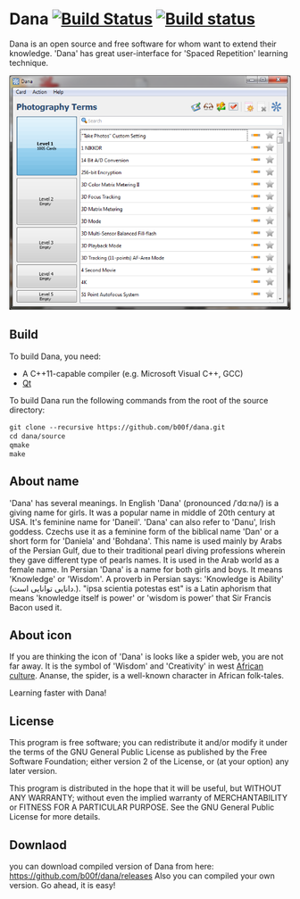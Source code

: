 # Dana [![Build Status](https://travis-ci.org/b00f/dana.svg?branch=master)](https://travis-ci.org/b00f/dana) [![Build status](https://ci.appveyor.com/api/projects/status/17pcmikx2gf84k31?svg=true)](https://ci.appveyor.com/project/b00f/dana)

Dana is an open source and free software for whom want to extend their knowledge. 'Dana' has great user-interface for 'Spaced Repetition' learning technique.

![screenshot](https://github.com/b00f/dana/blob/master/screenshots/2.PNG)

## Build
To build Dana, you need:

* A C++11-capable compiler (e.g. Microsoft Visual C++, GCC)
* [Qt](https://qt.io)

To build Dana run the following commands from the root of the source directory:
```
git clone --recursive https://github.com/b00f/dana.git
cd dana/source
qmake
make
```

## About name
'Dana' has several meanings. In English 'Dana' (pronounced /ˈdɑːnə/) is a giving name for girls. It was a popular name in middle of 20th century at USA. It's feminine name for 'Daneil'.
'Dana' can also refer to 'Danu', Irish goddess.
Czechs use it as a feminine form of the biblical name 'Dan' or a short form for 'Daniela' and 'Bohdana'.
This name is used mainly by Arabs of the Persian Gulf, due to their traditional pearl diving professions wherein they gave different type of pearls names. It is used in the Arab world as a female name.
In Persian 'Dana' is a name for both girls and boys. It means 'Knowledge' or 'Wisdom'. A proverb in Persian says: 'Knowledge is Ability' (دانایی توانایی است.).
"ipsa scientia potestas est" is a Latin aphorism that means 'knowledge itself is power' or 'wisdom is power' that Sir Francis Bacon used it.

## About icon
If you are thinking the icon of 'Dana' is looks like a spider web, you are not far away.
It is the symbol of 'Wisdom' and 'Creativity' in west [African culture](https://www.ancient-symbols.com/african_symbols.html). Ananse, the spider, is a well-known character in African folk-tales.

Learning faster with Dana!

## License
This program is free software; you can redistribute it and/or modify it under the terms of the GNU General Public License as published by the Free Software Foundation; either version 2 of the License, or (at your option) any later version.

This program is distributed in the hope that it will be useful, but WITHOUT ANY WARRANTY; without even the implied warranty of MERCHANTABILITY or FITNESS FOR A PARTICULAR PURPOSE. See the GNU General Public License for more details.

## Downlaod
you can download compiled version of Dana from here: https://github.com/b00f/dana/releases
Also you can compiled your own version. Go ahead, it is easy!
